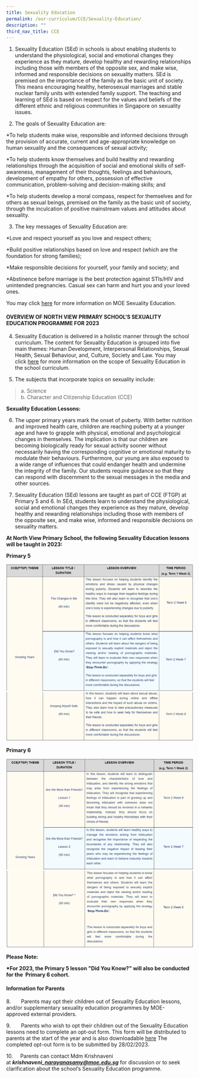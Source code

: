 ```yaml
---
title: Sexuality Education
permalink: /our-curriculum/CCE/Sexuality-Education/
description: ""
third_nav_title: CCE
---
```

1.  Sexuality Education (SEd) in schools is about enabling students to understand the physiological, social and emotional changes they experience as they mature, develop healthy and rewarding relationships including those with members of the opposite sex, and make wise, informed and responsible decisions on sexuality matters. SEd is premised on the importance of the family as the basic unit of society. This means encouraging healthy, heterosexual marriages and stable nuclear family units with extended family support. The teaching and learning of SEd is based on respect for the values and beliefs of the different ethnic and religious communities in Singapore on sexuality issues.           



  

2.  The goals of Sexuality Education are:

*To help students make wise, responsible and informed decisions through the provision of accurate, current and age-appropriate knowledge on human sexuality and the consequences of sexual activity;

*To help students know themselves and build healthy and rewarding relationships through the acquisition of social and emotional skills of self-awareness, management of their thoughts, feelings and behaviours, development of empathy for others, possession of effective communication, problem-solving and decision-making skills; and

*To help students develop a moral compass, respect for themselves and for others as sexual beings, premised on the family as the basic unit of society, through the inculcation of positive mainstream values and attitudes about sexuality.
  


  

3.  The key messages of Sexuality Education are:

*Love and respect yourself as you love and respect others;

*Build positive relationships based on love and respect (which are the foundation for strong families);

*Make responsible decisions for yourself, your family and society; and

*Abstinence before marriage is the best protection against STIs/HIV and unintended pregnancies. Casual sex can harm and hurt you and your loved ones.
  

You may click [here](https://www.moe.gov.sg/programmes/sexuality-education) for more information on MOE Sexuality Education.

#### **OVERVIEW OF NORTH VIEW PRIMARY SCHOOL’S SEXUALITY EDUCATION PROGRAMME FOR 2023**


4.  Sexuality Education is delivered in a holistic manner through the school curriculum. The content for Sexuality Education is grouped into five main themes: Human Development, Interpersonal Relationships, Sexual Health, Sexual Behaviour, and, Culture, Society and Law. You may click [here](https://go.gov.sg/moe-sexuality-education-scope) for more information on the scope of Sexuality Education in the school curriculum.

  

5.  The subjects that incorporate topics on sexuality include:

>a.   Science  
>b.  Character and Citizenship Education (CCE)

  

**Sexuality Education Lessons:** 

  

6.  The upper primary years mark the onset of puberty. With better nutrition and improved health care, children are reaching puberty at a younger age and have to grapple with physical, emotional and psychological changes in themselves. The implication is that our children are becoming biologically ready for sexual activity sooner without necessarily having the corresponding cognitive or emotional maturity to modulate their behaviours. Furthermore, our young are also exposed to a wide range of influences that could endanger health and undermine the integrity of the family. Our students require guidance so that they can respond with discernment to the sexual messages in the media and other sources. 

  

7.  Sexuality Education (SEd) lessons are taught as part of CCE (FTGP) at Primary 5 and 6. In SEd, students learn to understand the physiological, social and emotional changes they experience as they mature, develop healthy and rewarding relationships including those with members of the opposite sex, and make wise, informed and responsible decisions on sexuality matters. 

**At North View Primary School, the following Sexuality Education lessons will be taught in 2023:**  
  

**Primary 5**

![](/images/Curriculum/Sexual%20Education/S1NEW.png)
![](/images/Curriculum/Sexual%20Education/S2NEW.png)

**Primary 6**

![](/images/Curriculum/Sexual%20Education/S3NEW.png)
![](/images/Curriculum/Sexual%20Education/S4NEW.png)

**Please Note:**

**\*For 2023, the Primary 5 lesson "Did You Know?" will also be conducted for the  Primary 6 cohort.**



#### **Information for Parents**


8.       Parents may opt their children out of Sexuality Education lessons, and/or supplementary sexuality education programmes by MOE-approved external providers.

9.       Parents who wish to opt their children out of the Sexuality Education lessons need to complete an opt-out form. This form will be distributed to parents at the start of the year and is also downloadable [here](/files/Sexual%20Education/Growing%20Years%20Opt%20Out%20Form.pdf) The completed opt-out form is to be submitted by 28/02/2023.

10.     Parents can contact Mdm Krishnaveni at _**krishnaveni\_narayanasamy@moe.edu.sg**_ for discussion or to seek clarification about the school’s Sexuality Education programme.